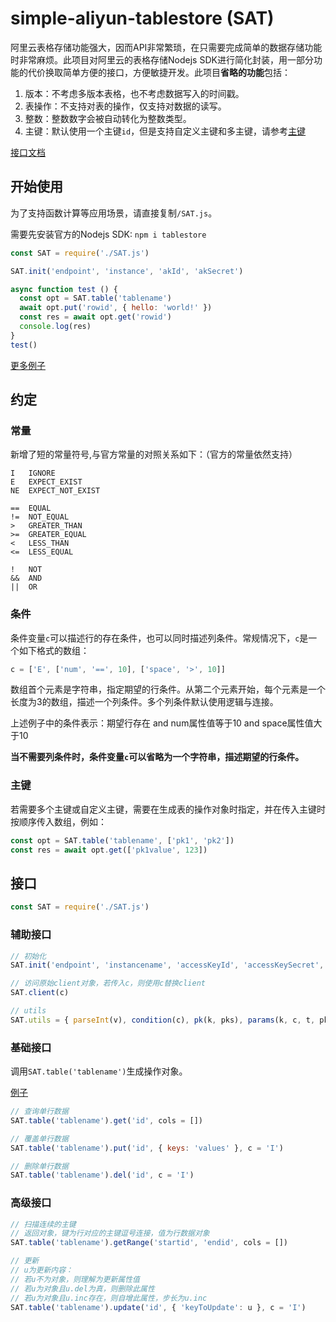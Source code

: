 # simple-aliyun-tablestore (SAT)

阿里云表格存储功能强大，因而API非常繁琐，在只需要完成简单的数据存储功能时非常麻烦。此项目对阿里云的表格存储Nodejs SDK进行简化封装，用一部分功能的代价换取简单方便的接口，方便敏捷开发。此项目**省略的功能**包括：
1. 版本：不考虑多版本表格，也不考虑数据写入的时间戳。
2. 表操作：不支持对表的操作，仅支持对数据的读写。
3. 整数：整数数字会被自动转化为整数类型。
4. 主键：默认使用一个主键`id`，但是支持自定义主键和多主键，请参考[主键](#主键)

[接口文档](#接口)

## 开始使用

为了支持函数计算等应用场景，请直接复制`/SAT.js`。

需要先安装官方的Nodejs SDK: `npm i tablestore`

```js
const SAT = require('./SAT.js')

SAT.init('endpoint', 'instance', 'akId', 'akSecret')

async function test () {
  const opt = SAT.table('tablename')
  await opt.put('rowid', { hello: 'world!' })
  const res = await opt.get('rowid')
  console.log(res)
}
test()
```

[更多例子](./example.js)

## 约定

### 常量

新增了短的常量符号,与官方常量的对照关系如下：（官方的常量依然支持）
```
I   IGNORE
E   EXPECT_EXIST
NE  EXPECT_NOT_EXIST

==  EQUAL
!=  NOT_EQUAL
>   GREATER_THAN
>=  GREATER_EQUAL
<   LESS_THAN
<=  LESS_EQUAL

!   NOT
&&  AND
||  OR
```

### 条件

条件变量`c`可以描述行的存在条件，也可以同时描述列条件。常规情况下，`c`是一个如下格式的数组：
```js
c = ['E', ['num', '==', 10], ['space', '>', 10]]
```
数组首个元素是字符串，指定期望的行条件。从第二个元素开始，每个元素是一个长度为3的数组，描述一个列条件。多个列条件默认使用逻辑与连接。

上述例子中的条件表示：期望行存在 and num属性值等于10 and space属性值大于10

**当不需要列条件时，条件变量`c`可以省略为一个字符串，描述期望的行条件。**

### 主键

若需要多个主键或自定义主键，需要在生成表的操作对象时指定，并在传入主键时按顺序传入数组，例如：
```js
const opt = SAT.table('tablename', ['pk1', 'pk2'])
const res = await opt.get(['pk1value', 123])
```

## 接口

```js
const SAT = require('./SAT.js')
```

### 辅助接口

```js
// 初始化
SAT.init('endpoint', 'instancename', 'accessKeyId', 'accessKeySecret', 'securityToken')

// 访问原始client对象，若传入c，则使用c替换client
SAT.client(c)

// utils
SAT.utils = { parseInt(v), condition(c), pk(k, pks), params(k, c, t, pks), wrap(k, row, pks), columns(attrs) }
```

### 基础接口

调用`SAT.table('tablename')`生成操作对象。

[例子](./example.js)

```js
// 查询单行数据
SAT.table('tablename').get('id', cols = [])

// 覆盖单行数据
SAT.table('tablename').put('id', { keys: 'values' }, c = 'I')

// 删除单行数据
SAT.table('tablename').del('id', c = 'I')
```

### 高级接口

```js
// 扫描连续的主键
// 返回对象，键为行对应的主键逗号连接，值为行数据对象
SAT.table('tablename').getRange('startid', 'endid', cols = [])

// 更新
// u为更新内容：
// 若u不为对象，则理解为更新属性值
// 若u为对象且u.del为真，则删除此属性
// 若u为对象且u.inc存在，则自增此属性，步长为u.inc
SAT.table('tablename').update('id', { 'keyToUpdate': u }, c = 'I')
```
